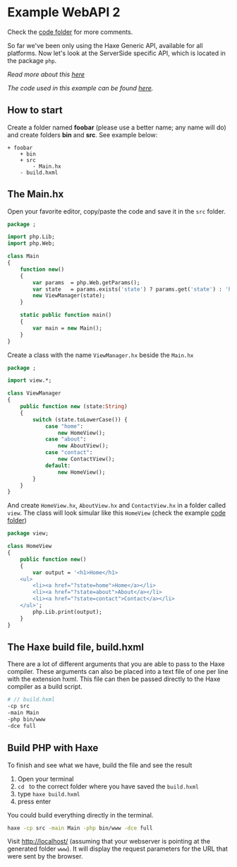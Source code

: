 # Example WebAPI 2

Check the [code folder](https://github.com/MatthijsKamstra/haxephp/tree/master/02webapi/code) for more comments.

So far we've been only using the Haxe Generic API, available for all platforms. Now let's look at the ServerSide specific API, which is located in the package `php`.

_Read more about this [here](about.md)_

_The code used in this example can be found [here](https://github.com/MatthijsKamstra/haxephp/tree/master/02webapi/code)._

## How to start

Create a folder named **foobar** (please use a better name; any name will do) and create folders **bin** and **src**.
See example below:

```
+ foobar
	+ bin
	+ src
		- Main.hx
	- build.hxml
```

## The Main.hx

Open your favorite editor, copy/paste the code and save it in the `src` folder.

```haxe
package ;

import php.Lib;
import php.Web;

class Main
{
	function new()
	{
		var params 	= php.Web.getParams();
		var state 	= params.exists('state') ? params.get('state') : 'home';
		new ViewManager(state);
	}

	static public function main()
	{
		var main = new Main();
	}
}

```

Create a class with the name `ViewManager.hx` beside the `Main.hx`

```haxe
package ;

import view.*;

class ViewManager
{
	public function new (state:String)
	{
		switch (state.toLowerCase()) {
			case "home":
				new HomeView();
			case "about":
				new AboutView();
			case "contact":
				new ContactView();
			default:
				new HomeView();
		}
	}
}
```

And create `HomeView.hx`, `AboutView.hx` and `ContactView.hx` in a folder called `view`.
The class will look simular like this `HomeView` (check the example [code folder](https://github.com/MatthijsKamstra/haxephp/tree/master/02webapi/code))

```haxe
package view;

class HomeView
{
	public function new()
	{
		var output = '<h1>Home</h1>
	<ul>
		<li><a href="?state=home">Home</a></li>
		<li><a href="?state=about">About</a></li>
		<li><a href="?state=contact">Contact</a></li>
	</ul>';
		php.Lib.print(output);
	}
}

```

## The Haxe build file, build.hxml

There are a lot of different arguments that you are able to pass to the Haxe compiler.
These arguments can also be placed into a text file of one per line with the extension hxml. This file can then be passed directly to the Haxe compiler as a build script.

```bash
# // build.hxml
-cp src
-main Main
-php bin/www
-dce full
```

## Build PHP with Haxe

To finish and see what we have, build the file and see the result

1. Open your terminal
2. `cd ` to the correct folder where you have saved the `build.hxml`
3. type `haxe build.hxml`
4. press enter

You could build everything directly in the terminal.

```bash
haxe -cp src -main Main -php bin/www -dce full
```

Visit <http://localhost/> (assuming that your webserver is pointing at the generated folder `www`). It will display the request parameters for the URL that were sent by the browser.
